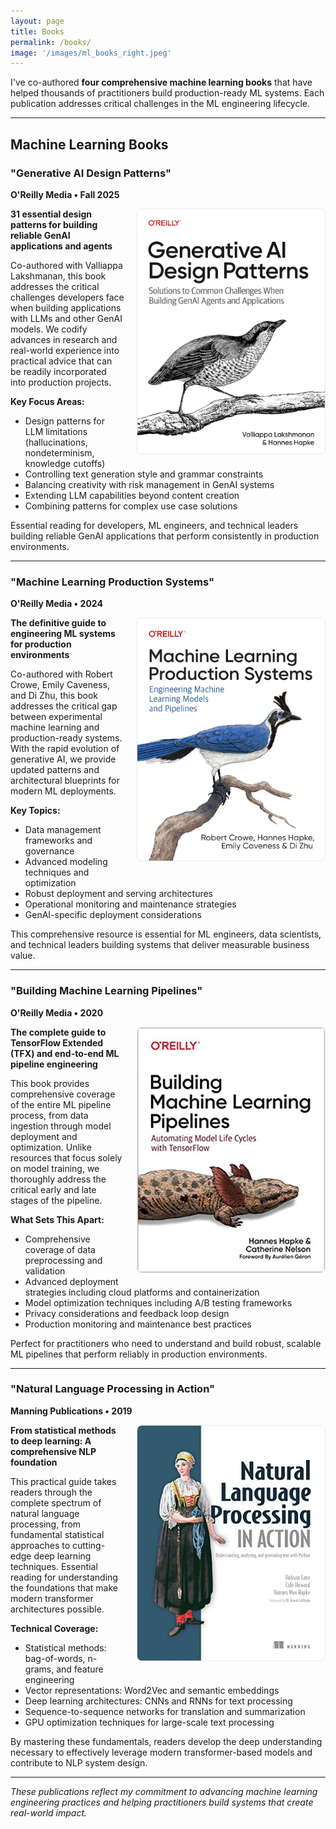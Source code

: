 ```yaml
---
layout: page
title: Books
permalink: /books/
image: '/images/ml_books_right.jpeg'
---
```


I've co-authored **four comprehensive machine learning books** that have helped thousands of practitioners build production-ready ML systems. Each publication addresses critical challenges in the ML engineering lifecycle.

---

## Machine Learning Books

### "Generative AI Design Patterns"
**O'Reilly Media • Fall 2025**

<img src="/images/genai_design_patterns.png" alt="Generative AI Design Patterns book cover" width="300" style="float: right; margin: 0 0 20px 20px; border: 1px solid #e2e8f0; border-radius: 8px;">

**31 essential design patterns for building reliable GenAI applications and agents**

Co-authored with Valliappa Lakshmanan, this book addresses the critical challenges developers face when building applications with LLMs and other GenAI models. We codify advances in research and real-world experience into practical advice that can be readily incorporated into production projects.

**Key Focus Areas:**
- Design patterns for LLM limitations (hallucinations, nondeterminism, knowledge cutoffs)
- Controlling text generation style and grammar constraints
- Balancing creativity with risk management in GenAI systems
- Extending LLM capabilities beyond content creation
- Combining patterns for complex use case solutions

Essential reading for developers, ML engineers, and technical leaders building reliable GenAI applications that perform consistently in production environments.

---

### "Machine Learning Production Systems"
**O'Reilly Media • 2024**

<img src="/images/ml_production_systems.png" alt="Machine Learning Production Systems book cover" width="300" style="float: right; margin: 0 0 20px 20px; border: 1px solid #e2e8f0; border-radius: 8px;">

**The definitive guide to engineering ML systems for production environments**

Co-authored with Robert Crowe, Emily Caveness, and Di Zhu, this book addresses the critical gap between experimental machine learning and production-ready systems. With the rapid evolution of generative AI, we provide updated patterns and architectural blueprints for modern ML deployments.

**Key Topics:**
- Data management frameworks and governance
- Advanced modeling techniques and optimization
- Robust deployment and serving architectures
- Operational monitoring and maintenance strategies
- GenAI-specific deployment considerations

This comprehensive resource is essential for ML engineers, data scientists, and technical leaders building systems that deliver measurable business value.

---

### "Building Machine Learning Pipelines"
**O'Reilly Media • 2020**

<img src="/images/building_ml_pipelines.jpg" alt="Building Machine Learning Pipelines book cover" width="300" style="float: right; margin: 0 0 20px 20px; border: 1px solid #e2e8f0; border-radius: 8px;">

**The complete guide to TensorFlow Extended (TFX) and end-to-end ML pipeline engineering**

This book provides comprehensive coverage of the entire ML pipeline process, from data ingestion through model deployment and optimization. Unlike resources that focus solely on model training, we thoroughly address the critical early and late stages of the pipeline.

**What Sets This Apart:**
- Comprehensive coverage of data preprocessing and validation
- Advanced deployment strategies including cloud platforms and containerization
- Model optimization techniques including A/B testing frameworks
- Privacy considerations and feedback loop design
- Production monitoring and maintenance best practices

Perfect for practitioners who need to understand and build robust, scalable ML pipelines that perform reliably in production environments.

---

### "Natural Language Processing in Action"
**Manning Publications • 2019**

<img src="/images/NLP_in_Action.jpeg" alt="NLP in Action book cover" width="300" style="float: right; margin: 0 0 20px 20px; border: 1px solid #e2e8f0; border-radius: 8px;">

**From statistical methods to deep learning: A comprehensive NLP foundation**

This practical guide takes readers through the complete spectrum of natural language processing, from fundamental statistical approaches to cutting-edge deep learning techniques. Essential reading for understanding the foundations that make modern transformer architectures possible.

**Technical Coverage:**
- Statistical methods: bag-of-words, n-grams, and feature engineering
- Vector representations: Word2Vec and semantic embeddings
- Deep learning architectures: CNNs and RNNs for text processing
- Sequence-to-sequence networks for translation and summarization
- GPU optimization techniques for large-scale text processing

By mastering these fundamentals, readers develop the deep understanding necessary to effectively leverage modern transformer-based models and contribute to NLP system design.

---

*These publications reflect my commitment to advancing machine learning engineering practices and helping practitioners build systems that create real-world impact.*
